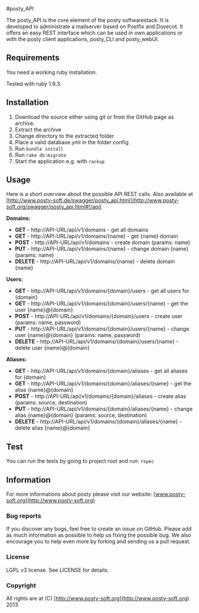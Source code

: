 #posty_API

The posty\_API is the core element of the posty softwarestack. It is developed to administrate a mailserver based on Postfix and Dovecot. It offers an easy REST interface which can be used in own applications or with the posty client applications, posty\_CLI and posty\_webUI.

## Requirements

You need a working ruby installation.

Tested with ruby 1.9.3.

## Installation

1.  Download the source either using git or from the GitHub page as archive.
2.  Extract the archive
3.  Change directory to the extracted folder
4.  Place a valid database.yml in the folder config
5.  Run ``bundle install``
6.  Run ``rake db:migrate``
7.  Start the application e.g. with ``rackup``

## Usage

Here is a short overview about the possible API REST calls.
Also available at [http://www.posty-soft.de/swagger/posty_api.html](http://www.posty-soft.org/swagger/posty_api.html#!/api)

**Domains:**

  * **GET** - http://API-URL/api/v1/domains - get all domains
  * **GET** - http://API-URL/api/v1/domains/{name} - get {name} domain
  * **POST** - http://API-URL/api/v1/domains - create domain (params: name)
  * **PUT** - http://API-URL/api/v1/domains/{name} - change domain {name} (params: name)
  * **DELETE** - http://API-URL/api/v1/domains/{name} - delete domain {name}

**Users:**

  * **GET** - http://API-URL/api/v1/domains/{domain}/users - get all users for {domain}
  * **GET** - http://API-URL/api/v1/domains/{domain}/users/{name} - get the user {name}@{domain}
  * **POST** - http://API-URL/api/v1/domains/{domain}/users - create user (params: name, password)
  * **PUT** - http://API-URL/api/v1/domains/{domain}/users/{name} - change user {name}@{domain} (params: name, password)
  * **DELETE** -  http://API-URL/api/v1/domains/{domain}/users/{name} - delete user {name}@{domain}

**Aliases:**

  * **GET** - http://API-URL/api/v1/domains/{domain}/aliases - get all aliases for {domain}
  * **GET** - http://API-URL/api/v1/domains/{domain}/aliases/{name} - get the alias {name}@{domain}
  * **POST** - http://API-URL/api/v1/domains/{domain}/aliases - create alias (params: source, destination)
  * **PUT** - http://API-URL/api/v1/domains/{domain}/aliases/{name} - change alias {name}@{domain} (params: source, destination)
  * **DELETE** - http://API-URL/api/v1/domains/{domain}/aliases/{name} - delete alias {name}@{domain}
  
## Test

You can run the tests by going to project root and run:
``rspec``

## Information

For more informations about posty please visit our website:
[www.posty-soft.org](http://www.posty-soft.org)

### Bug reports

If you discover any bugs, feel free to create an issue on GitHub. Please add as much information as possible to help us fixing the possible bug. We also encourage you to help even more by forking and sending us a pull request.

### License

LGPL v3 license. See LICENSE for details.

### Copyright

All rights are at (C) [http://www.posty-soft.org](http://www.posty-soft.org) 2013